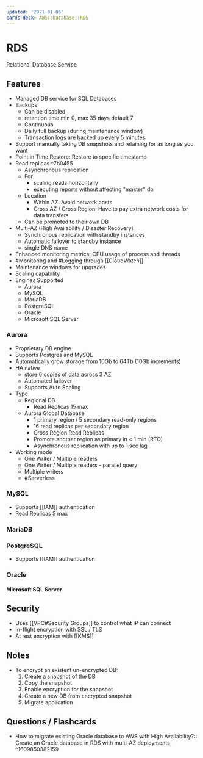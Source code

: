 ```yaml
---
updated: '2021-01-06'
cards-deck: AWS::Database::RDS
---
```


# RDS

Relational Database Service

## Features

- Managed DB service for SQL Databases
- Backups
    - Can be disabled
    - retention time min 0, max 35 days default 7
    - Continuous
    - Daily full backup (during maintenance window)
    - Transaction logs are backed up every 5 minutes
- Support manually taking DB snapshots and retaining for as long as you want
- Point in Time Restore: Restore to specific timestamp
- Read replicas ^7b0455
    - Asynchronous replication
    - For
        - scaling reads horizontally
        - executing reports without affecting "master" db
    - Location
        - Within AZ: Avoid network costs
        - Cross AZ / Cross Region: Have to pay extra network costs for data transfers
    - Can be promoted to their own DB
- Multi-AZ (High Availability / Disaster Recovery)
    - Synchronous replication with standby instances
    - Automatic failover to standby instance
    - single DNS name
- Enhanced monitoring metrics: CPU usage of process and threads
- #Monitoring and #Logging through [[CloudWatch]]
- Maintenance windows for upgrades
- Scaling capability
- Engines Supported
    - Aurora
    - MySQL
    - MariaDB
    - PostgreSQL
    - Oracle
    - Microsoft SQL Server

### Aurora

- Proprietary DB engine
- Supports Postgres and MySQL
- Automatically grow storage from 10Gb to 64Tb (10Gb increments)
- HA native
    - store 6 copies of data across 3 AZ
    - Automated failover
    - Supports Auto Scaling
- Type
    - Regional DB
        - Read Replicas 15 max
    - Aurora Global Database
        - 1 primary region / 5 secondary read-only regions
        - 16 read replicas per secondary region
        - Cross Region Read Replicas
        - Promote another region as primary in < 1 min (RTO)
        - Asynchronous replication with up to 1 sec lag 
- Working mode
    - One Writer / Multiple readers
    - One Writer / Multiple readers - parallel query
    - Multiple writers
    - #Serverless

### MySQL

- Supports [[IAM]] authentication
- Read Replicas 5 max

### MariaDB

### PostgreSQL

- Supports [[IAM]] authentication

### Oracle

#### Microsoft SQL Server

## Security

- Uses [[VPC#Security Groups]] to control what IP can connect
- In-flight encryption with SSL / TLS
- At rest encryption with [[KMS]]

## Notes

- To encrypt an existent un-encrypted DB:
    1. Create a snapshot of the DB
    2. Copy the snapshot
    3. Enable encryption for the snapshot
    4. Create a new DB from encrypted snapshot
    5. Migrate application

## Questions / Flashcards

- How to migrate existing Oracle database to AWS with High Availability?:: Create an Oracle database in RDS with multi-AZ deployments
^1609850382159
